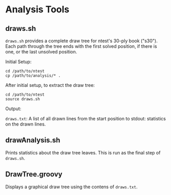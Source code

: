 Analysis Tools
==============

draws.sh
--------

`draws.sh` provides a complete draw tree for ntest's 30-ply book ("s30").
Each path through the tree ends with the first solved position, if there is one, or the last unsolved position.

Initial Setup:

    cd /path/to/ntest
	cp /path/to/analysis/* .

After initial setup, to extract the draw tree:

    cd /path/to/ntest
	source draws.sh

Output:

`draws.txt`: A list of all drawn lines from the start position
to stdout: statistics on the drawn lines.

drawAnalysis.sh
---------------

Prints statistics about the draw tree leaves. This is run as the final step of `draws.sh`.

DrawTree.groovy
---------------

Displays a graphical draw tree using the contens of `draws.txt`.